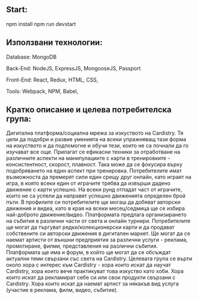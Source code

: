 
## Start:
npm install
npm run devstart

## Използвани технологии:

Database: MongoDB

Back-End: NodeJS, ExpressJS, MongooseJS, Passport

Front-End: React, Redux, HTML, CSS,

Tools: Webpack, NPM, Babel,

## Кратко описание и целева потребителска група:

Дигитална платформа/социална мрежа за изкуството на Cardistry. Тя цели да подобри и развие уменията на всеки упражняващ тази форма на изкуството и да подпомогне и обучи тези, които не са почнали да го изучават все още. Прилагат се ефикасни техники за отработване на различните аспекти на манипулациите с карти в тренировките - консистентност, скорост, плавност. Така може да се фокусира върху подобряването на един аспект при тренировка. Потребителите имат възможноста да премерят сили един срещу друг онлайн, като играят на игра, в която всеки един от играчите трябва да извърши дадено движение с карти успешно.  На всеки рунд отпадат част от играчите, които не са успели да направят успешно движенията определен брой пъти. В профилите си потребителите ще могаш да добяват авторски движения и видеа, като в края на всеки месец/седмица ще се избира най-доброто движение/видео. Платформата предлага организирането на събития в различни части от света и онлайн турнири.  Потребителите ще могат да търгуват редки/колекционерски карти и да продават собствените си авторски движения в дигитален маркет. Ще могат да се наемат артисти от външни предприятия за различни услуги - реклама, промотиране, филми, представления на различни събития. Платформата ще има и форум, в който ще могат да се обсъждат актуални теми свързани със света на Cardistry. Целевата група се върти около хора с интерес към Cardistry -  хора които искат да научат Cardistry, хора които вече практикуват това изкуство като хоби. Хора които искат да рекламират себе си или свои продукти свързани с Cardistry. Хора които искат да наемат артист за някакъв вид услуга (участие в реклама, филм, видео, събитие).
